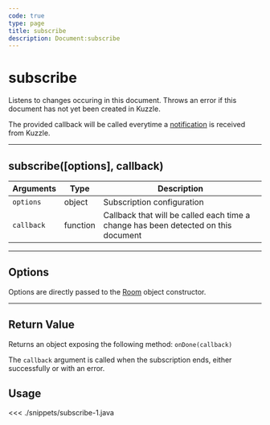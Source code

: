 ```yaml
---
code: true
type: page
title: subscribe
description: Document:subscribe
---
```


# subscribe

Listens to changes occuring in this document.
Throws an error if this document has not yet been created in Kuzzle.

The provided callback will be called everytime a [notification](/sdk/android/3/essentials/realtime-notifications) is received from Kuzzle.

---

## subscribe([options], callback)

| Arguments  | Type     | Description                                                                        |
| ---------- | -------- | ---------------------------------------------------------------------------------- |
| `options`  | object   | Subscription configuration                                                         |
| `callback` | function | Callback that will be called each time a change has been detected on this document |

---

## Options

Options are directly passed to the [Room](/sdk/android/3/core-classes/room) object constructor.

---

## Return Value

Returns an object exposing the following method:
 `onDone(callback)`

The `callback` argument is called when the subscription ends, either successfully or with an error.

## Usage

<<< ./snippets/subscribe-1.java
